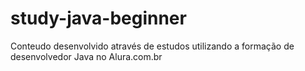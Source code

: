 # study-java-beginner
Conteudo desenvolvido através de estudos utilizando a formação de desenvolvedor Java no Alura.com.br
